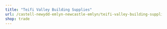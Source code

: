 ```yaml
---
title: "Teifi Valley Building Supplies"
url: /castell-newydd-emlyn-newcastle-emlyn/teifi-valley-building-supplies/
shop: trade
---
```

